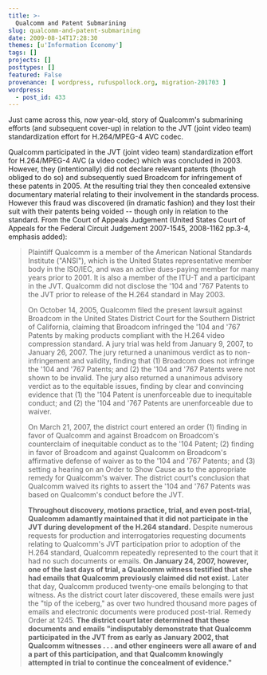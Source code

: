 ```yaml
---
title: >-
  Qualcomm and Patent Submarining
slug: qualcomm-and-patent-submarining
date: 2009-08-14T17:28:30
themes: [u'Information Economy']
tags: []
projects: []
posttypes: []
featured: False
provenance: [ wordpress, rufuspollock.org, migration-201703 ]
wordpress:
  - post_id: 433
---
```


Just came across this, now year-old, story of Qualcomm's submarining efforts (and subsequent cover-up) in relation to the JVT (joint video team) standardization effort for H.264/MPEG-4 AVC codec.

Qualcomm participated in the JVT (joint video team) standardization effort for H.264/MPEG-4 AVC (a video codec) which was concluded in 2003. However, they (intentionally) did not declare relevant patents (though obliged to do so) and subsequently sued Broadcom for infringement of these patents in 2005. At the resulting trial they then concealed extensive documentary material relating to their involvement in the standards process. However this fraud was discovered (in dramatic fashion) and they lost their suit with their patents being voided -- though only in relation to the standard. From the Court of Appeals Judgement (United States Court of Appeals for the Federal Circuit Judgement 2007-1545, 2008-1162 pp.3-4, emphasis added):

> Plaintiff Qualcomm is a member of the American National Standards Institute
> ("ANSI"), which is the United States representative member body in the ISO/IEC, and
> was an active dues-paying member for many years prior to 2001. It is also a member of
> the ITU-T and a participant in the JVT. Qualcomm did not disclose the '104 and '767
> Patents to the JVT prior to release of the H.264 standard in May 2003.
>
> On October 14, 2005, Qualcomm filed the present lawsuit against Broadcom in
> the United States District Court for the Southern District of California, claiming that
> Broadcom infringed the '104 and '767 Patents by making products compliant with the
> H.264 video compression standard. A jury trial was held from January 9, 2007, to
> January 26, 2007. The jury returned a unanimous verdict as to non-infringement and
> validity, finding that (1) Broadcom does not infringe the '104 and '767 Patents; and (2)
> the '104 and '767 Patents were not shown to be invalid. The jury also returned a
> unanimous advisory verdict as to the equitable issues, finding by clear and convincing
> evidence that (1) the '104 Patent is unenforceable due to inequitable conduct; and (2)
> the '104 and '767 Patents are unenforceable due to waiver.
>
> On March 21, 2007, the district court entered an order (1) finding in favor of
> Qualcomm and against Broadcom on Broadcom's counterclaim of inequitable conduct
> as to the '104 Patent; (2) finding in favor of Broadcom and against Qualcomm on
> Broadcom's affirmative defense of waiver as to the '104 and '767 Patents; and (3)
> setting a hearing on an Order to Show Cause as to the appropriate remedy for
> Qualcomm's waiver. The district court's conclusion that Qualcomm waived its rights to
> assert the '104 and '767 Patents was based on Qualcomm's conduct before the JVT.
>
> **Throughout discovery, motions practice, trial, and even post-trial, Qualcomm
> adamantly maintained that it did not participate in the JVT during development of the
> H.264 standard.** Despite numerous requests for production and interrogatories
> requesting documents relating to Qualcomm's JVT participation prior to adoption of the
> H.264 standard, Qualcomm repeatedly represented to the court that it had no such
> documents or emails. **On January 24, 2007, however, one of the last days of trial, a
> Qualcomm witness testified that she had emails that Qualcomm previously claimed did
> not exist.** Later that day, Qualcomm produced twenty-one emails belonging to that
> witness. As the district court later discovered, these emails were just the "tip of the
> iceberg," as over two hundred thousand more pages of emails and electronic
> documents were produced post-trial. Remedy Order at 1245. **The district court later
> determined that these documents and emails "indisputably demonstrate that Qualcomm
> participated in the JVT from as early as January 2002, that Qualcomm witnesses . . .
> and other engineers were all aware of and a part of this participation, and that
> Qualcomm knowingly attempted in trial to continue the concealment of evidence."**


